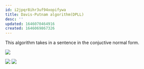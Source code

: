 ```yaml
---
id: i2jpqr8ihr3uf94xopifywa
title: Davis-Putnam algorithm(DPLL)
desc: ''
updated: 1646070464916
created: 1646069867326
---
```

This algorithm takes in a sentence in the conjuctive normal form.

![](/assets/images/2022-02-28-18-46-44.png)

![](/assets/images/2022-02-28-18-47-30.png)
![](/assets/images/2022-02-28-18-47-43.png)